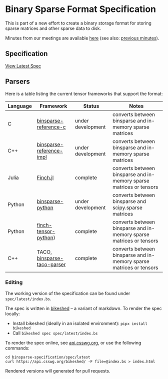 # Binary Sparse Format Specification
This is part of a new effort to create a binary storage format for storing sparse matrices and other sparse data to disk.

Minutes from our meetings are available [here](https://hackmd.io/0qzK4fJlQp-78t067yiYsA?view) (see also: [previous minutes](minutes)).



## Specification

[View Latest Spec](https://graphblas.org/binsparse-specification/)

## Parsers

Here is a table listing the current tensor frameworks that support the format:

| Language | Framework | Status | Notes |
| -------- | ------ | ------ | ----- |
| C | [binsparse-reference-c](https://github.com/GraphBLAS/binsparse-reference-c) | under development | converts between binsparse and in-memory sparse matrices |
| C++ | [binsparse-reference-impl](https://github.com/GraphBLAS/binsparse-reference-impl) | under development | converts between binsparse and in-memory sparse matrices | 
| Julia | [Finch.jl](https://finch-tensor.github.io/Finch.jl/stable/docs/fileio/) | complete | converts between binsparse and in-memory sparse matrices or tensors |
| Python | [binsparse-python](https://github.com/ivirshup/binsparse-python) | under development | converts between binsparse and scipy.sparse matrices |
| Python | [finch-tensor-python](https://github.com/finch-tensor/finch-tensor-python)) | complete | converts between binsparse and in-memory sparse matrices or tensors |
| C++ | TACO, [binsparse-taco-parser](https://github.com/tensor-compiler/taco-binsparse-parser) | complete | converts between binsparse and in-memory sparse matrices or tensors |

### Editing

The working version of the specification can be found under `spec/latest/index.bs`.

The spec is written in [bikeshed](https://github.com/tabatkins/bikeshed) – a variant of markdown.
To render the spec locally:

* Install bikeshed (ideally in an isolated environment): `pipx install bikeshed`
* Call `bikeshed spec spec/latest/index.bs`

To render the spec online, see [api.csswg.org](https://api.csswg.org/bikeshed/),
or use the following commands:

```
cd binsparse-specification/spec/latest
curl https://api.csswg.org/bikeshed/ -F file=@index.bs > index.html
```

Rendered versions will generated for pull requests.
